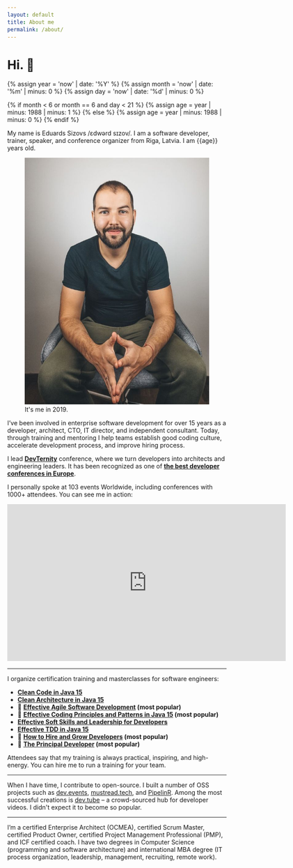 ```yaml
---
layout: default
title: About me
permalink: /about/
---
```


# Hi. 👋

{% assign year = 'now' | date: '%Y' %}
{% assign month = 'now' | date: '%m' | minus: 0 %}
{% assign day = 'now' | date: '%d' | minus: 0 %}

{% if month < 6 or month == 6 and day < 21 %}
{% assign age = year | minus: 1988 | minus: 1 %}
{% else %}
{% assign age = year | minus: 1988 | minus: 0 %}
{% endif %}

My name is Eduards Sizovs  /ɛdwərd sɪzov/. I am a software developer, trainer, speaker, and conference organizer from <span class="flag-icon flag-icon-squared flag-icon-lv"></span> Riga, Latvia. I am {{age}} years old. 
<figure>
<img src="/images/about.jpg">
<figcaption>It's me in 2019.</figcaption>
</figure>

I’ve been involved in enterprise software development for over 15 years as a developer, architect, CTO, IT director, and independent consultant. Today, through training and mentoring I help teams establish good coding culture, accelerate development process, and improve hiring process. 

I lead **[DevTernity](https://devternity.com)** conference, where we turn developers into architects and engineering leaders. It has been recognized as one of **[the best developer conferences in Europe](https://itconference.top)**.

I personally spoke at 103 events Worldwide, including conferences with 1000+ attendees. You can see me in action:


<div class="videoWrapper">
<iframe id="ytplayer" type="text/html" width="640" height="360"
  src="https://www.youtube.com/embed/AEtCEt44vlE?autoplay=0&origin=https://sizovs.net"
  frameborder="0"></iframe>
</div>


--- 

<span id="courses"></span>

I organize certification training and masterclasses for software engineers:
- **[Clean Code in Java 15](https://devchampions.com/training/java-clean-code/)**
- **[Clean Architecture in Java 15](https://devchampions.com/training/java-clean-architecture/)**
- 🚀 **[Effective Agile Software Development](https://devchampions.com/training/agile-software-development/) (most popular)**
- 🚀 **[Effective Coding Principles and Patterns in Java 15](https://devchampions.com/training/java) (most popular)** 
- **[Effective Soft Skills and Leadership for Developers](https://devchampions.com/training/softskills)**
- **[Effective TDD in Java 15](https://devchampions.com/training/java-tdd/)**
- 🚀 **[How to Hire and Grow Developers](https://devchampions.com/training/how-to-hire-and-grow-developers/) (most popular)**
- 🚀 **[The Principal Developer](https://principal.dev) (most popular)** 

Attendees say that my training is always practical, inspiring, and high-energy. You can hire me to run a training for your team.


---

When I have time, I contribute to open-source. I built a number of OSS projects such as [dev.events](https://dev.events), [mustread.tech](https://mustread.tech), and [PipelinR](https://github.com/sizovs/pipelinr). Among the most successful creations is [dev.tube](https://dev.tube) – a crowd-sourced hub for developer videos. I didn't expect it to become so popular. 

---

I’m a certified Enterprise Architect (OCMEA), certified Scrum Master, certified Product Owner, certified Project Management Professional (PMP), and ICF certified coach. I have two degrees in Computer Science (programming and software architecture) and international MBA degree (IT process organization, leadership, management, recruiting, remote work).

